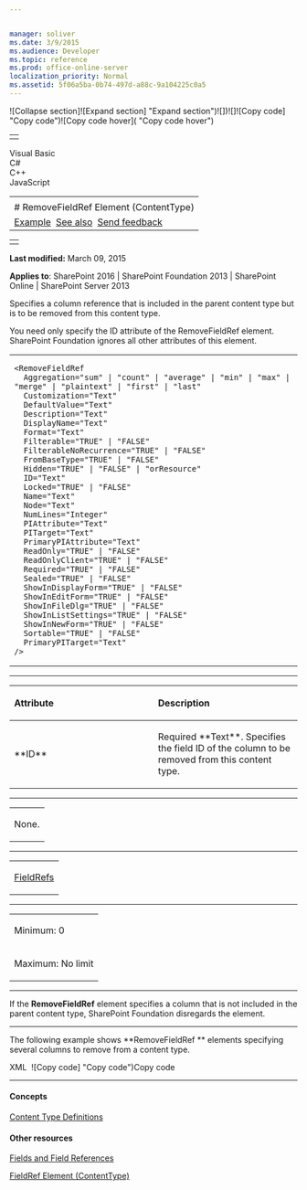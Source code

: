 ```yaml
---


manager: soliver
ms.date: 3/9/2015
ms.audience: Developer
ms.topic: reference
ms.prod: office-online-server
localization_priority: Normal
ms.assetid: 5f06a5ba-0b74-497d-a88c-9a104225c0a5
---
```


![Collapse
section]![Expand
section] "Expand section")![]()![])![]![]()![Copy
code] "Copy code")![Copy code
hover]( "Copy code hover")
<table>
<tbody>
<tr class="odd">
<td align="left"></td>
</tr>
</tbody>
</table>

Visual Basic  
C\#  
C++  
JavaScript  

<table>
<tbody>
<tr class="odd">
<td align="left"><span id="runningHeaderText"></span></td>
</tr>
<tr class="even">
<td align="left"># RemoveFieldRef Element (ContentType)</td>
</tr>
<tr class="odd">
<td align="left"><a href="#exampleToggle">Example</a>  <a href="#seeAlsoToggle">See also</a>  <span id="headfeedbackarea" class="feedbackhead"><a href="javascript:SubmitFeedback(&#39;docthis@Microsoft.com&#39;,&#39;&#39;,&#39;&#39;,&#39;&#39;,&#39;1.0.18082.1225&#39;,&#39;%0\dThank%20you%20for%20your%20feedback.%20The%20developer%20writing%20teams%20use%20your%20feedback%20to%20improve%20documentation.%20While%20we%20are%20reviewing%20your%20feedback,%20we%20may%20send%20you%20e-mail%20to%20ask%20for%20clarification%20or%20feedback%20on%20a%20solution.%20We%20do%20not%20use%20your%20e-mail%20address%20for%20any%20other%20purpose%20and%20we%20delete%20it%20after%20we%20finish%20our%20review.%0\AFor%20further%20information%20about%20the%20privacy%20policies%20of%20Microsoft,%20please%20see%20http://privacy.microsoft.com/en-us/default.aspx.%0\A%0\d&#39;,&#39;Customer%20feedback&#39;);">Send feedback</a></span></td>
</tr>
</tbody>
</table>

<table>
<colgroup>
<col width="100%" />
</colgroup>
<tbody>
<tr class="odd">
<td align="left"></td>
</tr>
</tbody>
</table>

**Last modified:** March 09, 2015

**Applies to**: SharePoint 2016 | SharePoint Foundation 2013 |
SharePoint Online | SharePoint Server 2013

Specifies a column reference that is included in the parent content type
but is to be removed from this content type.

You need only specify the ID attribute of the <span
class="keyword">RemoveFieldRef</span> element. SharePoint Foundation
ignores all other attributes of this element.

<span codelanguage="other"></span>
<table>
<colgroup>
<col width="100%" />
</colgroup>
<tbody>
<tr class="odd">
<td align="left"><pre><code>&lt;RemoveFieldRef
  Aggregation=&quot;sum&quot; | &quot;count&quot; | &quot;average&quot; | &quot;min&quot; | &quot;max&quot; | &quot;merge&quot; | &quot;plaintext&quot; | &quot;first&quot; | &quot;last&quot;
  Customization=&quot;Text&quot;
  DefaultValue=&quot;Text&quot;
  Description=&quot;Text&quot;
  DisplayName=&quot;Text&quot;
  Format=&quot;Text&quot;
  Filterable=&quot;TRUE&quot; | &quot;FALSE&quot;
  FilterableNoRecurrence=&quot;TRUE&quot; | &quot;FALSE&quot;
  FromBaseType=&quot;TRUE&quot; | &quot;FALSE&quot;
  Hidden=&quot;TRUE&quot; | &quot;FALSE&quot; | &quot;orResource&quot;
  ID=&quot;Text&quot;
  Locked=&quot;TRUE&quot; | &quot;FALSE&quot;
  Name=&quot;Text&quot;
  Node=&quot;Text&quot;
  NumLines=&quot;Integer&quot;
  PIAttribute=&quot;Text&quot;
  PITarget=&quot;Text&quot;
  PrimaryPIAttribute=&quot;Text&quot;
  ReadOnly=&quot;TRUE&quot; | &quot;FALSE&quot;
  ReadOnlyClient=&quot;TRUE&quot; | &quot;FALSE&quot;
  Required=&quot;TRUE&quot; | &quot;FALSE&quot;
  Sealed=&quot;TRUE&quot; | &quot;FALSE&quot;
  ShowInDisplayForm=&quot;TRUE&quot; | &quot;FALSE&quot;
  ShowInEditForm=&quot;TRUE&quot; | &quot;FALSE&quot;
  ShowInFileDlg=&quot;TRUE&quot; | &quot;FALSE&quot;
  ShowInListSettings=&quot;TRUE&quot; | &quot;FALSE&quot;
  ShowInNewForm=&quot;TRUE&quot; | &quot;FALSE&quot;
  Sortable=&quot;TRUE&quot; | &quot;FALSE&quot; 
  PrimaryPITarget=&quot;Text&quot;
/&gt;</code></pre></td>
</tr>
</tbody>
</table>


-----------------------------------------------------------------------------------------------------------------------------------------------------------------------------------------------

<table>
<colgroup>
<col width="50%" />
<col width="50%" />
</colgroup>
<thead>
<tr class="header">
<th align="left"><p>Attribute</p></th>
<th align="left"><p>Description</p></th>
</tr>
</thead>
<tbody>
<tr class="odd">
<td align="left"><p>**ID**</p></td>
<td align="left"><p>Required **Text**. Specifies the field ID of the column to be removed from this content type.</p></td>
</tr>
</tbody>
</table>


---------------------------------------------------------------------------------------------------------------------------------------------------------------------------------------------------

<table>
<colgroup>
<col width="100%" />
</colgroup>
<tbody>
<tr class="odd">
<td align="left"><p>None.</p></td>
</tr>
</tbody>
</table>


----------------------------------------------------------------------------------------------------------------------------------------------------------------------------------------------------

<table>
<colgroup>
<col width="100%" />
</colgroup>
<tbody>
<tr class="odd">
<td align="left"><p><a href="fieldrefs-element-contenttype.htm">FieldRefs</a></p></td>
</tr>
</tbody>
</table>


------------------------------------------------------------------------------------------------------------------------------------------------------------------------------------------------

<table>
<colgroup>
<col width="100%" />
</colgroup>
<tbody>
<tr class="odd">
<td align="left"><p>Minimum: 0</p></td>
</tr>
<tr class="even">
<td align="left"><p>Maximum: No limit</p></td>
</tr>
</tbody>
</table>


----------------------------------------------------------------------------------------------------------------------------------------------------------------------------------------------------------------------------

If the **RemoveFieldRef** element specifies a
column that is not included in the parent content type, SharePoint
Foundation disregards the element.


------------------------------------------------------------------------------------------------------------------------------------------------------------------------------------------

The following example shows **RemoveFieldRef **
elements specifying several columns to remove from a content type.

<span codelanguage="xmlLang"></span>
XML 
<span class="copyCode" onclick="CopyCode(this)"
onkeypress="CopyCode_CheckKey(this, event)"
onmouseover="ChangeCopyCodeIcon(this)"
onmouseout="ChangeCopyCodeIcon(this)" tabindex="0">![Copy
code] "Copy code")Copy code</span>
    <FieldRefs>
      <RemoveFieldRef ID="{67df98f4-9dec-48ff-a553-29bece9c5bf4}" Name="Attachments" /> <!-- Attachments -->
      <RemoveFieldRef ID="{f1e020bc-ba26-443f-bf2f-b68715017bbc}" Name="WorkflowVersion" /> <!-- WorkflowVersion -->
      <RemoveFieldRef ID="{bc91a437-52e7-49e1-8c4e-4698904b2b6d}" Name="LinkTitleNoMenu" /> <!-- LinkTitleNoMenu -->
      <RemoveFieldRef ID="{82642ec8-ef9b-478f-acf9-31f7d45fbc31}" Name="LinkTitle" /> <!-- LinkTitle -->
      <RemoveFieldRef ID="{ae069f25-3ac2-4256-b9c3-15dbc15da0e0}" Name="GUID" /> <!-- GUID -->
      <RemoveFieldRef ID="{de8beacf-5505-47cd-80a6-aa44e7ffe2f4}" Name="WorkflowInstanceID" /> <!-- WorkflowInstanceID -->
    </FieldRefs>


-------------------------------------------------------------------------------------------------------------------------------------------------------------------------------------------

#### Concepts

[Content Type
Definitions](content-type-definitions.md)</span>

#### Other resources

[Fields and Field
References](http://msdn.microsoft.com/library/6b536c1a-719c-4203-8006-c162de199bfc(Office.15).aspx)

[FieldRef Element
(ContentType)](fieldref-element-contenttype.md)</span>








